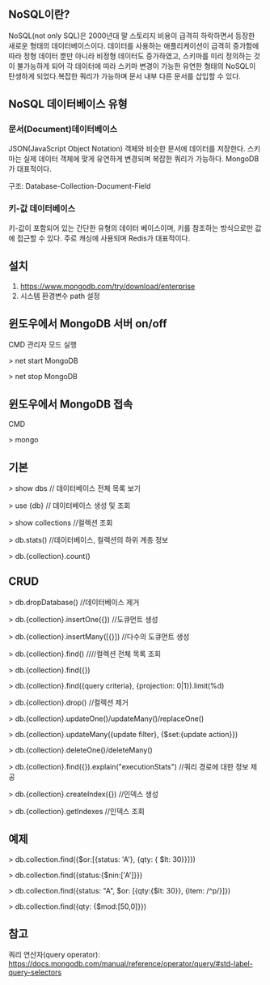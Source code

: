 ## NoSQL이란?

NoSQL(not only SQL)은 2000년대 말 스토리지 비용이 급격히 하락하면서 등장한 새로운 형태의 데이터베이스이다.
데이터를 사용하는 애플리케이션이 급격히 증가함에 따라 정형 데이터 뿐만 아니라 비정형 데이터도 증가하였고, 스키마를 미리 정의하는 것이 불가능하게 되어 각 데이터에 따라 스키마 변경이 가능한 유연한 형태의 NoSQL이 탄생하게 되었다.복잡한 쿼리가 가능하며 문서 내부 다른 문서를 삽입할 수 있다.

## NoSQL 데이터베이스 유형

### 문서(Document)데이터베이스

JSON(JavaScript Object Notation) 객체와 비슷한 문서에 데이터를 저장한다. 스키마는 실제 데이터 객체에 맞게 유연하게 변경되며 복잡한 쿼리가 가능하다. MongoDB가 대표적이다.

구조: Database-Collection-Document-Field

### 키-값 데이터베이스

키-값이 포함되어 있는 간단한 유형의 데이터 베이스이며, 키를 참조하는 방식으로만 값에 접근할 수 있다. 주로 캐싱에 사용되며 Redis가 대표적이다.


## 설치

1. https://www.mongodb.com/try/download/enterprise
2. 시스템 환경변수 path 설정

## 윈도우에서 MongoDB 서버 on/off

CMD 관리자 모드 실행

\> net start MongoDB

\> net stop MongoDB

## 윈도우에서 MongoDB 접속

CMD

\> mongo

## 기본

\> show dbs // 데이터베이스 전체 목록 보기

\> use {db} // 데이터베이스 생성 및 조회

\> show collections //컬렉션 조회

\> db.stats() //데이터베이스, 컬렉션의 하위 계층 정보

\> db.{collection}.count()

## CRUD

\> db.dropDatabase() //데이터베이스 제거

\> db.{collection}.insertOne({}) //도큐먼트 생성

\> db.{collection}.insertMany([{}]) //다수의 도큐먼트 생성

\> db.{collection}.find() ////컬렉션 전체 목록 조회

\> db.{collection}.find({})

\> db.{collection}.find({query criteria}, {projection: 0|1}).limit(%d)

\> db.{collection}.drop() //컬렉션 제거

\> db.{collection}.updateOne()/updateMany()/replaceOne()

\> db.{collection}.updateMany({update filter}, {$set:{update action}})

\> db.{collection}.deleteOne()/deleteMany()

\> db.{collection}.find({}).explain("executionStats") //쿼리 경로에 대한 정보 제공

\> db.{collection}.createIndex({}) //인덱스 생성

\> db.{collection}.getIndexes //인덱스 조회

## 예제

\> db.collection.find({$or:[{status: 'A'}, {qty: { $lt: 30}}]})

\> db.collection.find({status:{$nin:['A']}})

\> db.collection.find({status: "A", $or: [{qty:{$lt: 30}}, {item: /^p/}]})

\> db.collection.find({qty: {$mod:[50,0]}})

## 참고

쿼리 연산자(query operator): https://docs.mongodb.com/manual/reference/operator/query/#std-label-query-selectors
